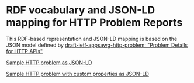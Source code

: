 # RDF vocabulary and JSON-LD mapping for HTTP Problem Reports

This RDF-based representation and JSON-LD mapping is based on the JSON model defined by [draft-ietf-appsawg-http-problem: "Problem Details for HTTP APIs"](http://tools.ietf.org/html/draft-ietf-appsawg-http-problem)

[Sample HTTP problem as JSON-LD](http://json-ld.org/playground/#/gist/1c0c83f3b8c871ce20e9)

[Sample HTTP problem with custom properties as JSON-LD](http://json-ld.org/playground/#/gist/bf65a1a41a7f5e05a827)
